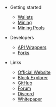 - Getting started

  - [Wallets](wallets.md)
  - [Mining](mining.md)
  - [Mining Pools](mining-pools.md)
  
- Developers

  - [API Wrappers](api-wrappers.md)
  - [Forks](forks.md)

- Links
  - [Official Website](https://arionum.com)
  - [Block Explorer](https://arionum.info)
  - [GitHub](https://github.com/arionum)
  - [Forum](https://forum.arionum.com)
  - [Discord](https://discordapp.com/invite/ZkrFqt4)
  - [Whitepaper](https://arionum.com/wp.pdf)
